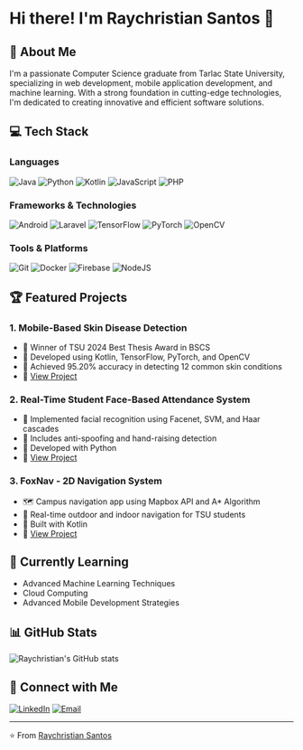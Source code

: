 # Hi there! I'm Raychristian Santos 👋

## 🚀 About Me
I'm a passionate Computer Science graduate from Tarlac State University, specializing in web development, mobile application development, and machine learning. With a strong foundation in cutting-edge technologies, I'm dedicated to creating innovative and efficient software solutions.

## 💻 Tech Stack
### Languages
![Java](https://img.shields.io/badge/java-%23ED8B00.svg?style=for-the-badge&logo=openjdk&logoColor=white)
![Python](https://img.shields.io/badge/python-3670A0?style=for-the-badge&logo=python&logoColor=ffdd54)
![Kotlin](https://img.shields.io/badge/kotlin-%237F52FF.svg?style=for-the-badge&logo=kotlin&logoColor=white)
![JavaScript](https://img.shields.io/badge/javascript-%23323330.svg?style=for-the-badge&logo=javascript&logoColor=%23F7DF1E)
![PHP](https://img.shields.io/badge/php-%23777BB4.svg?style=for-the-badge&logo=php&logoColor=white)

### Frameworks & Technologies
![Android](https://img.shields.io/badge/Android-3DDC84?style=for-the-badge&logo=android&logoColor=white)
![Laravel](https://img.shields.io/badge/laravel-%23FF2D20.svg?style=for-the-badge&logo=laravel&logoColor=white)
![TensorFlow](https://img.shields.io/badge/TensorFlow-%23FF6F00.svg?style=for-the-badge&logo=TensorFlow&logoColor=white)
![PyTorch](https://img.shields.io/badge/PyTorch-%23EE4C2C.svg?style=for-the-badge&logo=PyTorch&logoColor=white)
![OpenCV](https://img.shields.io/badge/opencv-%23white.svg?style=for-the-badge&logo=opencv&logoColor=white)

### Tools & Platforms
![Git](https://img.shields.io/badge/git-%23F05033.svg?style=for-the-badge&logo=git&logoColor=white)
![Docker](https://img.shields.io/badge/docker-%230db7ed.svg?style=for-the-badge&logo=docker&logoColor=white)
![Firebase](https://img.shields.io/badge/firebase-%23039BE5.svg?style=for-the-badge&logo=firebase)
![NodeJS](https://img.shields.io/badge/node.js-6DA55F?style=for-the-badge&logo=node.js&logoColor=white)

## 🏆 Featured Projects

### 1. Mobile-Based Skin Disease Detection
- 🏅 Winner of TSU 2024 Best Thesis Award in BSCS
- 🔬 Developed using Kotlin, TensorFlow, PyTorch, and OpenCV
- 📱 Achieved 95.20% accuracy in detecting 12 common skin conditions
- 🔗 [View Project](https://github.com/Raysantos22/Skin-DiseaseDetection)

### 2. Real-Time Student Face-Based Attendance System
- 🧠 Implemented facial recognition using Facenet, SVM, and Haar cascades
- 🔐 Includes anti-spoofing and hand-raising detection
- 🐍 Developed with Python
- 🔗 [View Project](https://github.com/Raysantos22/Face-Attendance)

### 3. FoxNav - 2D Navigation System
- 🗺️ Campus navigation app using Mapbox API and A* Algorithm
- 📍 Real-time outdoor and indoor navigation for TSU students
- 📱 Built with Kotlin
- 🔗 [View Project](https://github.com/Raysantos22/FoxNav)

## 🌱 Currently Learning
- Advanced Machine Learning Techniques
- Cloud Computing
- Advanced Mobile Development Strategies

## 📊 GitHub Stats
![Raychristian's GitHub stats](https://github-readme-stats.vercel.app/api?username=Raysantos22&show_icons=true&theme=radical)

## 🤝 Connect with Me
[![LinkedIn](https://img.shields.io/badge/linkedin-%230077B5.svg?style=for-the-badge&logo=linkedin&logoColor=white)](https://www.linkedin.com/in/raychristian-santos)
[![Email](https://img.shields.io/badge/Email-D14836?style=for-the-badge&logo=gmail&logoColor=white)](mailto:qqqraysantos@gmail.com)

---

⭐️ From [Raychristian Santos](https://github.com/Raysantos22)
